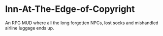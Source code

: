 # Inn-At-The-Edge-of-Copyright

An RPG MUD where all the long forgotten NPCs, lost socks and mishandled airline luggage ends up.



